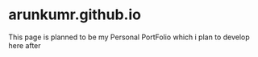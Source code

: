 # arunkumr.github.io
This page is planned to be my Personal PortFolio which i plan to develop here after
